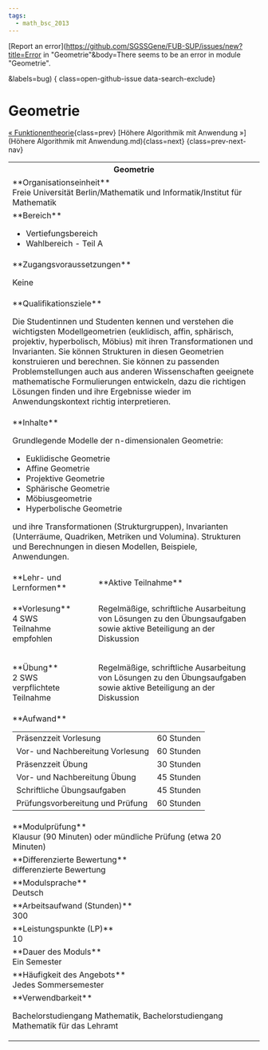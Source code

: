 ```yaml
---
tags:
  - math_bsc_2013
---
```

[Report an error](https://github.com/SGSSGene/FUB-SUP/issues/new?title=Error in "Geometrie"&body=There seems to be an error in module "Geometrie".

<Describe here a slightly more detailed description of what is wrong>&labels=bug)
{ class=open-github-issue data-search-exclude}

# Geometrie

[« Funktionentheorie](Funktionentheorie.md){class=prev}
[Höhere Algorithmik mit Anwendung »](Höhere Algorithmik mit Anwendung.md){class=next}
{class=prev-next-nav}

<table markdown id="moduledesc">
<tr markdown class="moduledesc_head"><th colspan="2">Geometrie </th></tr>
<tr markdown><td colspan="2">**Organisationseinheit**   <br>Freie Universität Berlin/Mathematik und Informatik/Institut für Mathematik</td></tr>

<tr markdown><td colspan="2">**Bereich**<br>


- Vertiefungsbereich
- Wahlbereich - Teil A

</td></tr>

<tr markdown><td colspan="2">**Zugangsvoraussetzungen** <br>

Keine


</td></tr>
<tr markdown><td colspan="2">**Qualifikationsziele**    <br>

Die Studentinnen und Studenten kennen und verstehen die wichtigsten
Modellgeometrien (euklidisch, affin, sphärisch, projektiv, hyperbolisch,
Möbius) mit ihren Transformationen und Invarianten. Sie können Strukturen in
diesen Geometrien konstruieren und berechnen. Sie können zu passenden
Problemstellungen auch aus anderen Wissenschaften geeignete mathematische
Formulierungen entwickeln, dazu die richtigen Lösungen finden und ihre
Ergebnisse wieder im Anwendungskontext richtig interpretieren.


</td></tr>
<tr markdown><td colspan="2">**Inhalte**                <br>

Grundlegende Modelle der n-dimensionalen Geometrie:

- Euklidische Geometrie
- Affine Geometrie
- Projektive Geometrie
- Sphärische Geometrie
- Möbiusgeometrie
- Hyperbolische Geometrie

und ihre Transformationen (Strukturgruppen),
Invarianten (Unterräume, Quadriken, Metriken und Volumina). Strukturen und
Berechnungen in diesen Modellen, Beispiele, Anwendungen.


</td></tr>

<tr markdown><td>**Lehr- und Lernformen**</td><td>**Aktive Teilnahme**</td></tr>
<tr markdown><td> **Vorlesung** <br>4 SWS <br> Teilnahme empfohlen</td><td>

Regelmäßige, schriftliche Ausarbeitung von Lösungen zu den Übungsaufgaben sowie aktive Beteiligung an der Diskussion
</td></tr>
<tr markdown><td> **Übung** <br>2 SWS <br> verpflichtete Teilnahme</td><td>

Regelmäßige, schriftliche Ausarbeitung von Lösungen zu den Übungsaufgaben sowie aktive Beteiligung an der Diskussion
</td></tr>
<tr markdown><td colspan="2">**Aufwand**                <br>
<table class="aufwand_table">
<tr><td>Präsenzzeit Vorlesung</td><td>60 Stunden</td></tr>
<tr><td>Vor- und Nachbereitung Vorlesung</td><td>60 Stunden</td></tr>
<tr><td>Präsenzzeit Übung</td><td>30 Stunden</td></tr>
<tr><td>Vor- und Nachbereitung Übung</td><td>45 Stunden</td></tr>
<tr><td>Schriftliche Übungsaufgaben</td><td>45 Stunden</td></tr>
<tr><td>Prüfungsvorbereitung und Prüfung</td><td>60 Stunden</td></tr>
</table>

</td></tr>
<tr markdown><td colspan="2">**Modulprüfung**             <br>Klausur (90 Minuten) oder mündliche Prüfung (etwa 20 Minuten)


</td></tr>
<tr markdown><td colspan="2">**Differenzierte Bewertung** <br>differenzierte Bewertung

</td></tr>
<tr markdown><td colspan="2">**Modulsprache**             <br>Deutsch</td></tr>
<tr markdown><td colspan="2">**Arbeitsaufwand (Stunden)** <br>300</td></tr>
<tr markdown><td colspan="2">**Leistungspunkte (LP)**     <br>10</td></tr>
<tr markdown><td colspan="2">**Dauer des Moduls**         <br>Ein Semester</td></tr>
<tr markdown><td colspan="2">**Häufigkeit des Angebots**  <br>Jedes Sommersemester</td></tr>
<tr markdown><td colspan="2">**Verwendbarkeit**           <br>

Bachelorstudiengang Mathematik, Bachelorstudiengang Mathematik für das
Lehramt


</td></tr>

</table>
